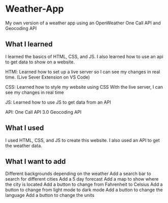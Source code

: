 # Weather-App
 My own version of a weather app using an OpenWeather One Call API and Geocoding API

## What I learned
I learned the basics of HTML, CSS, and JS. I also learned how to use an api to get data to show on a website.

HTMl:
Learned how to set up a live server so I can see my changes in real time. (Live Sever Extension on VS Code)

CSS:
Learned how to style my website using CSS
With the live server, I can see my changes in real time

JS:
Learned how to use JS to get data from an API

API:
One Call API 3.0
Geocoding API

## What I used
I used HTML, CSS, and JS to create this website. I also used an API to get the weather data.

## What I want to add

Different backgrounds depending on the weather
Add a search bar to search for different cities
Add a 5 day forecast
Add a map to show where the city is located
Add a button to change from Fahrenheit to Celsius
Add a button to change from light mode to dark mode
Add a button to change the language
Add a button to change the units